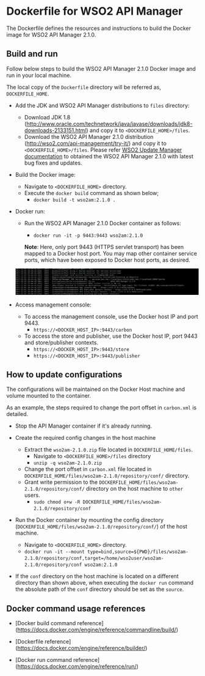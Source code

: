 # Dockerfile for WSO2 API Manager #

The Dockerfile defines the resources and instructions to build the Docker image for WSO2 API Manager 2.1.0.

## Build and run

 Follow below steps to build the WSO2 API Manager 2.1.0 Docker image and run in your local machine.
 
 The local copy of the `Dockerfile` directory will be referred as, `DOCKERFILE_HOME`.
 
 * Add the JDK and WSO2 API Manager distributions to `files` directory:
     - Download JDK 1.8 (http://www.oracle.com/technetwork/java/javase/downloads/jdk8-downloads-2133151.html) and copy it to `<DOCKERFILE_HOME>/files`.
     - Download the WSO2 API Manager 2.1.0 distribution (http://wso2.com/api-management/try-it/) and copy it to `<DOCKERFILE_HOME>/files`.
     Please refer [WSO2 Update Manager documentation](https://docs.wso2.com/display/ADMIN44x/Updating+WSO2+Products) to obtained the WSO2 API Manager 2.1.0
   with latest bug fixes and updates.
 
 * Build the Docker image:
     - Navigate to `<DOCKERFILE_HOME>` directory.
     - Execute the `docker build` command as shown below;
         + `docker build -t wso2am:2.1.0 .`
 
 * Docker run:
     - Run the WSO2 API Manager 2.1.0 Docker container as follows:
         + `docker run -it -p 9443:9443 wso2am:2.1.0`
         
       **Note**: Here, only port 9443 (HTTPS servlet transport) has been mapped to a Docker host port.
       You may map other container service ports, which have been exposed to Docker host ports, as desired.
         
   ![Docker run output](quickstart/output.png)
 
 * Access management console:
     -  To access the management console, use the Docker host IP and port 9443.
         + `https://<DOCKER_HOST_IP>:9443/carbon`
     -  To access the store and publisher, use the Docker host IP, port 9443 and store/publisher contexts.
         + `https://<DOCKER_HOST_IP>:9443/store`
         + `https://<DOCKER_HOST_IP>:9443/publisher`

## How to update configurations

The configurations will be maintained on the Docker Host machine and volume mounted to the container.

As an example, the steps required to change the port offset in `carbon.xml` is detailed.

* Stop the API Manager container if it's already running.

* Create the required config changes in the host machine
    - Extract the `wso2am-2.1.0.zip` file located in `DOCKERFILE_HOME/files`.
        + Navigate to `<DOCKERFILE_HOME>/files` directory
        + `unzip -q wso2am-2.1.0.zip`
    - Change the port offset in `carbon.xml` file located in `DOCKERFILE_HOME/files/wso2am-2.1.0/repository/conf/` directory.
    - Grant write permission to the `DOCKERFILE_HOME/files/wso2am-2.1.0/repository/conf/` directory on the host machine to `other` users.
        + `sudo chmod o+w -R DOCKERFILE_HOME/files/wso2am-2.1.0/repository/conf`

* Run the Docker container by mounting the config directory (`DOCKERFILE_HOME/files/wso2am-2.1.0/repository/conf/`) of the host machine.
    - Navigate to `<DOCKERFILE_HOME>` directory.
    - `docker run -it --mount type=bind,source=${PWD}/files/wso2am-2.1.0/repository/conf,target=/home/wso2user/wso2am-2.1.0/repository/conf wso2am:2.1.0`

* If the `conf` directory on the host machine is located on a different directory than shown above, when executing the `docker run`
command the absolute path of the `conf` directory should be set as the `source`.

## Docker command usage references

* [Docker build command reference] (https://docs.docker.com/engine/reference/commandline/build/)

* [Dockerfile reference] (https://docs.docker.com/engine/reference/builder/)

* [Docker run command reference] (https://docs.docker.com/engine/reference/run/)
